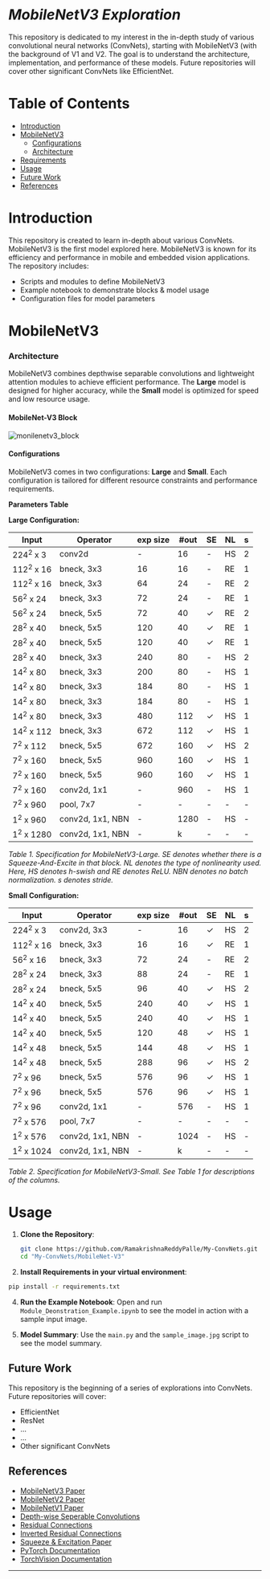 # ***MobileNetV3 Exploration***

This repository is dedicated to my interest in the in-depth study of various convolutional neural networks (ConvNets), starting with MobileNetV3 (with the background of V1 and V2. The goal is to understand the architecture, implementation, and performance of these models. Future repositories will cover other significant ConvNets like EfficientNet.

# **Table of Contents**
- [Introduction](#introduction)
- [MobileNetV3](#mobilenetv3)
  - [Configurations](#configurations)
  - [Architecture](#architecture)
- [Requirements](#requirements)
- [Usage](#usage)
- [Future Work](#future-work)
- [References](#references)

# **Introduction**
This repository is created to learn in-depth about various ConvNets. MobileNetV3 is the first model explored here. MobileNetV3 is known for its efficiency and performance in mobile and embedded vision applications. The repository includes:
- Scripts and modules to define MobileNetV3
- Example notebook to demonstrate blocks & model usage
- Configuration files for model parameters


# **MobileNetV3**
### **Architecture**
MobileNetV3 combines depthwise separable convolutions and lightweight attention modules to achieve efficient performance. The **Large** model is designed for higher accuracy, while the **Small** model is optimized for speed and low resource usage.

#### **MobileNet-V3 Block**
![monilenetv3_block](https://github.com/RamakrishnaReddyPalle/My-ConvNets/assets/137872198/22531b89-1c41-42f1-9036-ffeead1f32c7)

#### **Configurations**
MobileNetV3 comes in two configurations: **Large** and **Small**. Each configuration is tailored for different resource constraints and performance requirements.



**Parameters Table**

**Large Configuration:**

| Input        | Operator      | exp size | \#out | SE  | NL  | s  |
|--------------|---------------|----------|-------|-----|-----|----|
| 224<sup>2</sup> x 3   | conv2d       | -        | 16    | -   | HS  | 2  |
| 112<sup>2</sup> x 16  | bneck, 3x3   | 16       | 16    | -   | RE  | 1  |
| 112<sup>2</sup> x 16  | bneck, 3x3   | 64       | 24    | -   | RE  | 2  |
| 56<sup>2</sup> x 24   | bneck, 3x3   | 72       | 24    | -   | RE  | 1  |
| 56<sup>2</sup> x 24   | bneck, 5x5   | 72       | 40    | ✓   | RE  | 2  |
| 28<sup>2</sup> x 40   | bneck, 5x5   | 120      | 40    | ✓   | RE  | 1  |
| 28<sup>2</sup> x 40   | bneck, 5x5   | 120      | 40    | ✓   | RE  | 1  |
| 28<sup>2</sup> x 40   | bneck, 3x3   | 240      | 80    | -   | HS  | 2  |
| 14<sup>2</sup> x 80   | bneck, 3x3   | 200      | 80    | -   | HS  | 1  |
| 14<sup>2</sup> x 80   | bneck, 3x3   | 184      | 80    | -   | HS  | 1  |
| 14<sup>2</sup> x 80   | bneck, 3x3   | 184      | 80    | -   | HS  | 1  |
| 14<sup>2</sup> x 80   | bneck, 3x3   | 480      | 112   | ✓   | HS  | 1  |
| 14<sup>2</sup> x 112  | bneck, 3x3   | 672      | 112   | ✓   | HS  | 1  |
| 7<sup>2</sup> x 112   | bneck, 5x5   | 672      | 160   | ✓   | HS  | 2  |
| 7<sup>2</sup> x 160   | bneck, 5x5   | 960      | 160   | ✓   | HS  | 1  |
| 7<sup>2</sup> x 160   | bneck, 5x5   | 960      | 160   | ✓   | HS  | 1  |
| 7<sup>2</sup> x 160   | conv2d, 1x1  | -        | 960   | -   | HS  | 1  |
| 7<sup>2</sup> x 960   | pool, 7x7    | -        | -     | -   | -   | -  |
| 1<sup>2</sup> x 960   | conv2d, 1x1, NBN | -    | 1280  | -   | HS  | -  |
| 1<sup>2</sup> x 1280  | conv2d, 1x1, NBN | -    | k     | -   | -   | -  |

*Table 1. Specification for MobileNetV3-Large. SE denotes whether there is a Squeeze-And-Excite in that block. NL denotes the type of nonlinearity used. Here, HS denotes h-swish and RE denotes ReLU. NBN denotes no batch normalization. s denotes stride.*

**Small Configuration:**

| Input        | Operator      | exp size | \#out | SE  | NL  | s  |
|--------------|---------------|----------|-------|-----|-----|----|
| 224<sup>2</sup> x 3   | conv2d, 3x3  | -        | 16    | ✓   | HS  | 2  |
| 112<sup>2</sup> x 16  | bneck, 3x3   | 16       | 16    | ✓   | RE  | 1  |
| 56<sup>2</sup> x 16   | bneck, 3x3   | 72       | 24    | -   | RE  | 2  |
| 28<sup>2</sup> x 24   | bneck, 3x3   | 88       | 24    | -   | RE  | 1  |
| 28<sup>2</sup> x 24   | bneck, 5x5   | 96       | 40    | ✓   | HS  | 2  |
| 14<sup>2</sup> x 40   | bneck, 5x5   | 240      | 40    | ✓   | HS  | 1  |
| 14<sup>2</sup> x 40   | bneck, 5x5   | 240      | 40    | ✓   | HS  | 1  |
| 14<sup>2</sup> x 40   | bneck, 5x5   | 120      | 48    | ✓   | HS  | 1  |
| 14<sup>2</sup> x 48   | bneck, 5x5   | 144      | 48    | ✓   | HS  | 1  |
| 14<sup>2</sup> x 48   | bneck, 5x5   | 288      | 96    | ✓   | HS  | 2  |
| 7<sup>2</sup> x 96    | bneck, 5x5   | 576      | 96    | ✓   | HS  | 1  |
| 7<sup>2</sup> x 96    | bneck, 5x5   | 576      | 96    | ✓   | HS  | 1  |
| 7<sup>2</sup> x 96    | conv2d, 1x1  | -        | 576   | -   | HS  | 1  |
| 7<sup>2</sup> x 576   | pool, 7x7    | -        | -     | -   | -   | -  |
| 1<sup>2</sup> x 576   | conv2d, 1x1, NBN | -    | 1024  | -   | HS  | -  |
| 1<sup>2</sup> x 1024  | conv2d, 1x1, NBN | -    | k     | -   | -   | -  |

*Table 2. Specification for MobileNetV3-Small. See Table 1 for descriptions of the columns.*


# **Usage**
1. **Clone the Repository**:
    ```sh
    git clone https://github.com/RamakrishnaReddyPalle/My-ConvNets.git
    cd "My-ConvNets/MobileNet-V3"
    ```
2. **Install Requirements in your virtual environment**:
```sh
pip install -r requirements.txt
```

4. **Run the Example Notebook**:
    Open and run `Module_Deonstration_Example.ipynb` to see the model in action with a sample input image.

5. **Model Summary**:
    Use the `main.py` and the `sample_image.jpg` script to see the model summary.

## Future Work
This repository is the beginning of a series of explorations into ConvNets. Future repositories will cover:
- EfficientNet
- ResNet
- ...
- ...
- Other significant ConvNets

## References
- [MobileNetV3 Paper](https://arxiv.org/abs/1905.02244)
- [MobileNetV2 Paper](https://arxiv.org/abs/1801.04381)
- [MobileNetV1 Paper](https://arxiv.org/abs/1704.04861)
- [Depth-wise Seperable Convolutions](https://arxiv.org/abs/1610.02357)
- [Residual Connections](https://paperswithcode.com/method/residual-connection)
- [Inverted Residual Connections](https://paperswithcode.com/method/inverted-residual-block)
- [Squeeze & Excitation Paper](https://arxiv.org/abs/1709.01507)
- [PyTorch Documentation](https://pytorch.org/docs/stable/index.html)
- [TorchVision Documentation](https://pytorch.org/vision/stable/index.html)

---
